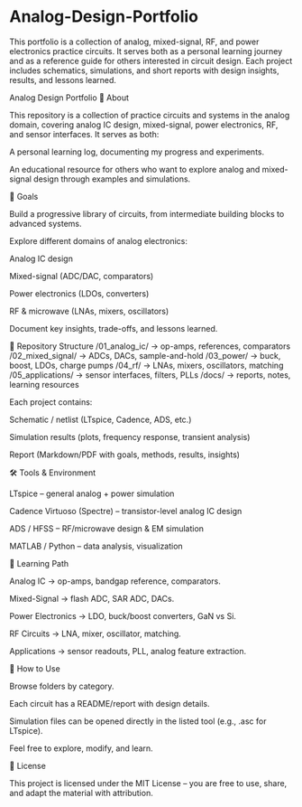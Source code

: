 # Analog-Design-Portfolio
This portfolio is a collection of analog, mixed-signal, RF, and power electronics practice circuits. It serves both as a personal learning journey and as a reference guide for others interested in circuit design. Each project includes schematics, simulations, and short reports with design insights, results, and lessons learned.

Analog Design Portfolio
📖 About

This repository is a collection of practice circuits and systems in the analog domain, covering analog IC design, mixed-signal, power electronics, RF, and sensor interfaces.
It serves as both:

A personal learning log, documenting my progress and experiments.

An educational resource for others who want to explore analog and mixed-signal design through examples and simulations.

🎯 Goals

Build a progressive library of circuits, from intermediate building blocks to advanced systems.

Explore different domains of analog electronics:

Analog IC design

Mixed-signal (ADC/DAC, comparators)

Power electronics (LDOs, converters)

RF & microwave (LNAs, mixers, oscillators)

Document key insights, trade-offs, and lessons learned.

📂 Repository Structure
/01_analog_ic/         → op-amps, references, comparators
/02_mixed_signal/      → ADCs, DACs, sample-and-hold
/03_power/             → buck, boost, LDOs, charge pumps
/04_rf/                → LNAs, mixers, oscillators, matching
/05_applications/      → sensor interfaces, filters, PLLs
/docs/                 → reports, notes, learning resources


Each project contains:

Schematic / netlist (LTspice, Cadence, ADS, etc.)

Simulation results (plots, frequency response, transient analysis)

Report (Markdown/PDF with goals, methods, results, insights)

🛠 Tools & Environment

LTspice – general analog + power simulation

Cadence Virtuoso (Spectre) – transistor-level analog IC design

ADS / HFSS – RF/microwave design & EM simulation

MATLAB / Python – data analysis, visualization

🚀 Learning Path

Analog IC → op-amps, bandgap reference, comparators.

Mixed-Signal → flash ADC, SAR ADC, DACs.

Power Electronics → LDO, buck/boost converters, GaN vs Si.

RF Circuits → LNA, mixer, oscillator, matching.

Applications → sensor readouts, PLL, analog feature extraction.

📑 How to Use

Browse folders by category.

Each circuit has a README/report with design details.

Simulation files can be opened directly in the listed tool (e.g., .asc for LTspice).

Feel free to explore, modify, and learn.

📜 License

This project is licensed under the MIT License – you are free to use, share, and adapt the material with attribution.

